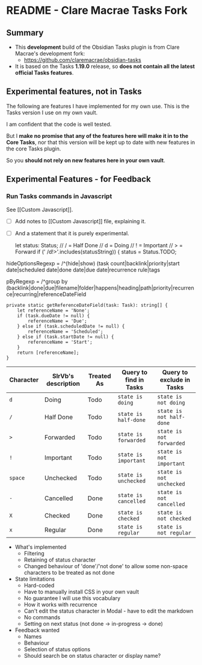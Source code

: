 # README - Clare Macrae Tasks Fork

## Summary

- This **development** build of the Obsidian Tasks plugin is from Clare Macrae's development fork:
  - <https://github.com/claremacrae/obsidian-tasks>
- It is based on the Tasks **1.19.0** release, so **does not contain all the latest official Tasks features**.

## Experimental features, not in Tasks

The following are features I have implemented for my own use. This is the Tasks version I use on my own vault.

I am confident that the code is well tested.

But I **make no promise that any of the features here will make it in to the Core Tasks**, nor that this version will be kept up to date with new features in the core Tasks plugin.

So you **should not rely on new features here in your own vault**.

## Experimental Features - for Feedback

### Run Tasks commands in Javascript

See [[Custom Javascript]].

- [ ] Add notes to [[Custom Javascript]] file, explaining it.
- [ ] And a statement that it is purely experimental.

    let status: Status;
    // / = Half Done
    // d = Doing
    // ! = Important
    // > = Forward
    if (' /d!>'.includes(statusString)) {
        status = Status.TODO;

hideOptionsRegexp =
        /^(hide|show) (task count|backlink|priority|start date|scheduled date|done date|due date|recurrence rule|tags

pByRegexp =
        /^group by (backlink|done|due|filename|folder|happens|heading|path|priority|recurrence|recurring|referenceDateField

    private static getReferenceDateField(task: Task): string[] {
        let referenceName = 'None';
        if (task.dueDate != null) {
            referenceName = 'Due';
        } else if (task.scheduledDate != null) {
            referenceName = 'Scheduled';
        } else if (task.startDate != null) {
            referenceName = 'Start';
        }
        return [referenceName];
    }

<!-- include: Status.DocSamples.test.TaskStates_markdown-table.approved.md -->
| Character           | SlrVb's description | Treated As | Query to find in Tasks | Query to exclude in Tasks  |
| ------------------- | ------------------- | ---------- | ---------------------- | -------------------------- |
| `d` | Doing | Todo | `state is doing` | `state is not doing` |
| `/` | Half Done | Todo | `state is half-done` | `state is not half-done` |
| `>` | Forwarded | Todo | `state is forwarded` | `state is not forwarded` |
| `!` | Important | Todo | `state is important` | `state is not important` |
| `space` | Unchecked | Todo | `state is unchecked` | `state is not unchecked` |
| `-` | Cancelled | Done | `state is cancelled` | `state is not cancelled` |
| `X` | Checked | Done | `state is checked` | `state is not checked` |
| `x` | Regular | Done | `state is regular` | `state is not regular` |
<!-- endInclude -->

- What's implemented
  - Filtering
  - Retaining of status character
  - Changed behaviour of 'done'/'not done' to allow some non-space characters to be treated as not done
- State limitations
  - Hard-coded
  - Have to manually install CSS in your own vault
  - No guarantee I will use this vocabulary
  - How it works with recurrence
  - Can't edit the status character in Modal - have to edit the markdown
  - No commands
  - Setting on next status (not done -> in-progress -> done)
- Feedback wanted
  - Names
  - Behaviour
  - Selection of status options
  - Should search be on status character or display name?
